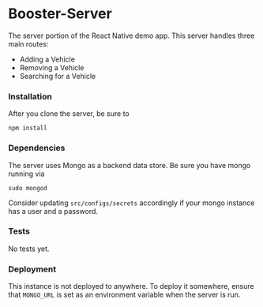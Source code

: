 Booster-Server
=====================

The server portion of the React Native demo app. This server handles three main routes:
* Adding a Vehicle
* Removing a Vehicle
* Searching for a Vehicle

### Installation
After you clone the server, be sure to
```
npm install
```
### Dependencies
The server uses Mongo as a backend data store. Be sure you have mongo running via
```
sudo mongod
```
Consider updating `src/configs/secrets` accordingly if your mongo instance has a user and a password.

### Tests
No tests yet.

### Deployment
This instance is not deployed to anywhere. To deploy it somewhere, ensure that ```MONGO_URL``` is set as an environment variable when the server is run.
